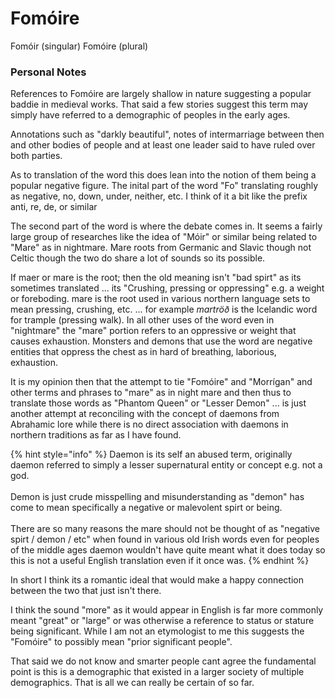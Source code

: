 # Fomóire

Fomóir (singular) Fomóire (plural)

### Personal Notes

References to Fomóire are largely shallow in nature suggesting a popular baddie in medieval works. That said a few stories suggest this term may simply have referred to a demographic of peoples in the early ages.

Annotations such as "darkly beautiful", notes of intermarriage between then and other bodies of people and at least one leader said to have ruled over both parties.

As to translation of the word this does lean into the notion of them being a popular negative figure. The inital part of the word "Fo" translating roughly as negative, no, down, under, neither, etc. I think of it a bit like the prefix anti, re, de, or similar&#x20;

The second part of the word is where the debate comes in. It seems a fairly large group of researches like the idea of "Móir" or similar being related to "Mare" as in nightmare. Mare roots from Germanic and Slavic though not Celtic though the two do share a lot of sounds so its possible.

If maer or mare is the root; then the old meaning isn't "bad spirt" as its sometimes translated ... its "Crushing, pressing or oppressing" e.g. a weight or foreboding. mare is the root used in various northern language sets to mean pressing, crushing, etc. ... for example _martröð_ is the Icelandic word for trample (pressing walk). In all other uses of the word even in "nightmare" the "mare" portion refers to an oppressive or weight that causes exhaustion. Monsters and demons that use the word are negative entities that oppress the chest as in hard of breathing, laborious, exhaustion.

It is my opinion then that the attempt to tie "Fomóire" and "Morrígan" and other terms and phrases to "mare" as in night mare and then thus to translate those words as "Phantom Queen" or "Lesser Demon" ... is just another attempt at reconciling with the concept of daemons from Abrahamic lore while there is no direct association with daemons in northern traditions as far as I have found.

{% hint style="info" %}
Daemon is its self an abused term, originally daemon referred to simply a lesser supernatural entity or concept e.g. not a god.\
\
Demon is just crude misspelling and misunderstanding as "demon" has come to mean specifically a negative or malevolent spirt or being.\
\
There are so many reasons the mare should not be thought of as "negative spirt / demon / etc" when found in various old Irish words even for peoples of the middle ages daemon wouldn't have quite meant what it does today so this is not a useful English translation even if it once was.
{% endhint %}

In short I think its a romantic ideal that would make a happy connection between the two that just isn't there.&#x20;

I think the sound "more" as it would appear in English is far more commonly meant "great" or "large" or was otherwise a reference to status or stature being significant. While I am not an etymologist to me this suggests the "Fomóire" to possibly mean "prior significant people".

That said we do not know and smarter people cant agree the fundamental point is this is a demographic that existed in a larger society of multiple demographics. That is all we can really be certain of so far.
